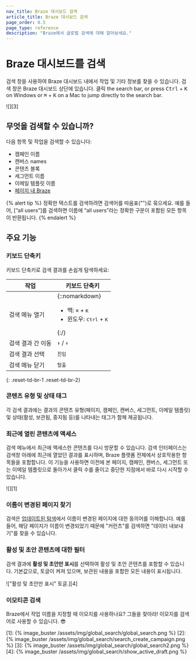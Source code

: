 ```yaml
---
nav_title: Braze 대시보드 검색
article_title: Braze 대시보드 검색
page_order: 0.5
page_type: reference
description: "Braze에서 글로벌 검색에 대해 알아보세요."
---
```


# Braze 대시보드를 검색

검색 창을 사용하여 Braze 대시보드 내에서 작업 및 기타 정보를 찾을 수 있습니다. 검색 창은 Braze 대시보드 상단에 있습니다. 클릭 the search bar, or press <kbd>Ctrl</kbd> + <kbd>K</kbd> on Windows or <kbd>⌘</kbd> + <kbd>K</kbd> on a Mac to jump directly to the search bar.

![][3]

## 무엇을 검색할 수 있습니까?

다음 항목 및 작업을 검색할 수 있습니다:

- 캠페인 이름
- 캔버스 names
- 콘텐츠 블록
- 세그먼트 이름
- 이메일 템플릿 이름
- [페이지 내 Braze](#find-pages-that-have-been-renamed)

{% alert tip %}
정확한 텍스트를 검색하려면 검색어를 따옴표("")로 묶으세요. 예를 들어, \[“all users”]를 검색하면 이름에 “all users”라는 정확한 구문이 포함된 모든 항목이 반환됩니다.
{% endalert %}

## 주요 기능

### 키보드 단축키

키보드 단축키로 검색 결과를 손쉽게 탐색하세요:

<style>
  div.small_table + table {
    max-width: 60%;
  }
table th:nth-child(1),
table th:nth-child(2),
table td:nth-child(1),
table td:nth-child(2), {
    width:20%;
}
table td {
    word-break: break-word;
}
</style>

<div class="small_table"></div>

| 작업                      | 키보드 단축키                                                             |
| --------------------------- | ----------------------------------------------------------------------------- |
| 검색 메뉴 열기        | {::nomarkdown} <ul> <li> 맥: <kbd>⌘</kbd> + <kbd>K</kbd> </li> <li>윈도우: <kbd>Ctrl</kbd> + <kbd>K</kbd> </li> </ul> {:/}  |
| 검색 결과 간 이동 | <kbd>⬆</kbd> / <kbd>⬇</kbd>  |
| 검색 결과 선택      | <kbd>진입</kbd>    |
| 검색 메뉴 닫기       | <kbd>탈출</kbd>  |
{: .reset-td-br-1 .reset-td-br-2}

### 콘텐츠 유형 및 상태 태그

각 검색 결과에는 결과의 콘텐츠 유형(페이지, 캠페인, 캔버스, 세그먼트, 이메일 템플릿) 및 상태(활성, 보관됨, 중지됨 등)를 나타내는 태그가 함께 제공됩니다.

### 최근에 열린 콘텐츠에 액세스

검색 메뉴에서 최근에 액세스한 콘텐츠를 다시 방문할 수 있습니다. 검색 인터페이스는 검색창 아래에 최근에 열었던 결과를 표시하며, Braze 플랫폼 전체에서 상호작용한 항목들을 포함합니다. 이 기능을 사용하면 이전에 본 페이지, 캠페인, 캔버스, 세그먼트 또는 이메일 템플릿으로 돌아가서 클릭 수를 줄이고 중단한 지점에서 바로 다시 시작할 수 있습니다.

![][1]

### 이름이 변경된 페이지 찾기

검색은 [업데이트된 탐색]({{site.baseurl}}/navigation)에서 이름이 변경된 페이지에 대한 동의어를 이해합니다. 예를 들어, 해당 페이지가 이름이 변경되었기 때문에 "커런츠"를 검색하면 "데이터 내보내기"를 찾을 수 있습니다.

<!---

### Quick create campaigns

Search for channels to see quick create options among your top 10 results. For example, searching for "email" shows "Create Email Campaign" or "Create Transactional Email Campaign".

![][2]

--->

### 활성 및 초안 콘텐츠에 대한 필터

검색 결과에 **활성 및 초안만 표시**를 선택하여 활성 및 초안 콘텐츠를 포함할 수 있습니다. 기본값으로, 토글이 켜져 있으며, 보관된 내용을 포함한 모든 내용이 표시됩니다.

!["활성 및 초안만 표시" 토글.][4]

### 이모티콘 검색

Braze에서 작업 이름을 지정할 때 이모지를 사용하나요? 그들을 찾아라! 이모지를 검색어로 사용할 수 있습니다. 😎


[1]: {% image_buster /assets/img/global_search/global_search.png %}
[2]: {% image_buster /assets/img/global_search/search_create_campaign.png %}
[3]: {% image_buster /assets/img/global_search/global_search2.png %}
[4]: {% image_buster /assets/img/global_search/show_active_draft.png %}

